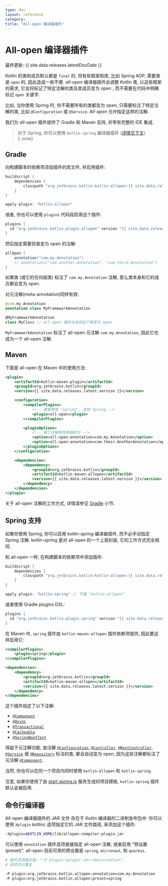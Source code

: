```yaml
---
type: doc
layout: reference
category:
title: "All-open 编译器插件"
---
```


# All-open 编译器插件

最终更新: {{ site.data.releases.latestDocDate }}

Kotlin 的类和成员默认都是 `final` 的, 但有些框架和库, 比如 Spring AOP, 需要类是 `open` 的, 因此造成一些不便.
*all-open* 编译器插件会调整 Kotlin 类, 以这些框架的需求,
它会将标记了特定注解的类及其成员变为 open , 而不需要在代码中明确标记 `open` 关键字.

比如, 当你使用 Spring 时, 你不需要所有的类都变为 open, 只需要标注了特定注解的类, 比如 `@Configuration` 或 `@Service`.
*All-open* 允许指定这样的注解.

我们为 *all-open* 插件提供了 Gradle 和 Maven 支持, 并带有完整的 IDE 集成.

> 对于 Spring, 你可以使用 `kotlin-spring` 编译器插件 ([详情见下文](#spring-support)).
{:.note}

## Gradle

向构建脚本的依赖项添加插件的库文件, 并启用插件:

```groovy
buildscript {
    dependencies {
        classpath "org.jetbrains.kotlin:kotlin-allopen:{{ site.data.releases.latest.version }}"
    }
}

apply plugin: "kotlin-allopen"
```

或者, 你也可以使用 `plugins` 代码段启用这个插件:

```groovy
plugins {
  id "org.jetbrains.kotlin.plugin.allopen" version "{{ site.data.releases.latest.version }}"
}
```

然后指定需要将类变为 open 的注解:

```groovy
allOpen {
    annotation("com.my.Annotation")
    // annotations("com.another.Annotation", "com.third.Annotation")
}
```

如果类 (或它的任何超类) 标注了 `com.my.Annotation` 注解, 那么类本身和它的成员都会变为 open.

对元注解(meta-annotation)同样有效:

```kotlin
@com.my.Annotation
annotation class MyFrameworkAnnotation

@MyFrameworkAnnotation
class MyClass // all-open 插件也会将这个类变为 open
```

`MyFrameworkAnnotation` 标注了 all-open 元注解 `com.my.Annotation`, 因此它也成为一个 all-open 注解.

## Maven

下面是 all-open 在 Maven 中的使用方法:

```xml
<plugin>
    <artifactId>kotlin-maven-plugin</artifactId>
    <groupId>org.jetbrains.kotlin</groupId>
    <version>{{ site.data.releases.latest.version }}</version>

    <configuration>
        <compilerPlugins>
            <!-- 或者使用 "spring", 支持 Spring -->
            <plugin>all-open</plugin>
        </compilerPlugins>

        <pluginOptions>
            <!-- 每个注解放在单独的行 -->
            <option>all-open:annotation=com.my.Annotation</option>
            <option>all-open:annotation=com.their.AnotherAnnotation</option>
        </pluginOptions>
    </configuration>

    <dependencies>
        <dependency>
            <groupId>org.jetbrains.kotlin</groupId>
            <artifactId>kotlin-maven-allopen</artifactId>
            <version>{{ site.data.releases.latest.version }}</version>
        </dependency>
    </dependencies>
</plugin>
```

关于 all-open 注解的工作方式, 详情请参见 [Gradle](#gradle) 小节.

## Spring 支持

如果你使用 Spring, 你可以启用 *kotlin-spring* 编译器插件, 而不必手动指定 Spring 注解.
kotlin-spring 是对 all-open 的一个上层封装, 它的工作方式完全相同.

和 all-open 一样, 在构建脚本的依赖项中添加插件:

```groovy
buildscript {
    dependencies {
        classpath "org.jetbrains.kotlin:kotlin-allopen:{{ site.data.releases.latest.version }}"
    }
}

apply plugin: "kotlin-spring" // 不是 "kotlin-allopen"
```

或者使用 Gradle plugins DSL:

```groovy
plugins {
  id "org.jetbrains.kotlin.plugin.spring" version "{{ site.data.releases.kotlinSpringPluginVersion }}"
}
```

在 Maven 中, `spring` 插件由 `kotlin-maven-allopen` 插件依赖项提供, 因此要这样启用它:

```xml
<compilerPlugins>
    <plugin>spring</plugin>
</compilerPlugins>

<dependencies>
    <dependency>
        <groupId>org.jetbrains.kotlin</groupId>
        <artifactId>kotlin-maven-allopen</artifactId>
        <version>{{ site.data.releases.latest.version }}</version>
    </dependency>
</dependencies>
```

这个插件指定了以下注解: 
* [`@Component`](https://docs.spring.io/spring-framework/docs/current/javadoc-api/org/springframework/stereotype/Component.html)
* [`@Async`](https://docs.spring.io/spring/docs/current/javadoc-api/org/springframework/scheduling/annotation/Async.html)
* [`@Transactional`](https://docs.spring.io/spring-framework/docs/current/javadoc-api/org/springframework/transaction/annotation/Transactional.html)
* [`@Cacheable`](https://docs.spring.io/spring-framework/docs/current/javadoc-api/org/springframework/cache/annotation/Cacheable.html)
* [`@SpringBootTest`](https://docs.spring.io/spring-boot/docs/current/api/org/springframework/boot/test/context/SpringBootTest.html)

得益于元注解功能, 由注解 [`@Configuration`](https://docs.spring.io/spring/docs/current/javadoc-api/org/springframework/context/annotation/Configuration.html),
[`@Controller`](https://docs.spring.io/spring-framework/docs/current/javadoc-api/org/springframework/stereotype/Controller.html),
[`@RestController`](https://docs.spring.io/spring/docs/current/javadoc-api/org/springframework/web/bind/annotation/RestController.html),
[`@Service`](https://docs.spring.io/spring/docs/current/javadoc-api/org/springframework/stereotype/Service.html)
或 [`@Repository`](https://docs.spring.io/spring-framework/docs/current/javadoc-api/org/springframework/stereotype/Repository.html)
标注的类, 都会自动变为 open, 因为这些注解都标注了元注解
[`@Component`](https://docs.spring.io/spring-framework/docs/current/javadoc-api/org/springframework/stereotype/Component.html).
 
当然, 你也可以在同一个项目内同时使用 `kotlin-allopen` 和 `kotlin-spring`.

注意, 如果你使用了由 [start.spring.io](https://start.spring.io/#!language=kotlin) 服务生成的项目模板,
`kotlin-spring` 插件默认会被启用.

## 命令行编译器

All-open 编译器插件的 JAR 文件 存在于 Kotlin 编译器的二进制发布包中.
你可以使用 `Xplugin` kotlinc 选项指定它的 JAR 文件路径, 来添加这个插件:

```bash
-Xplugin=$KOTLIN_HOME/lib/allopen-compiler-plugin.jar
```

可以使用 `annotation` 插件选项直接指定 all-open 注解, 或者启用 "预设置(preset)".
all-open 目前可用的预设置是 `spring`, `micronaut`, 和 `quarkus`.

```bash
# 插件选项格式是: "-P plugin:<plugin id>:<key>=<value>". 
# 选项可以重复.

-P plugin:org.jetbrains.kotlin.allopen:annotation=com.my.Annotation
-P plugin:org.jetbrains.kotlin.allopen:preset=spring
```
